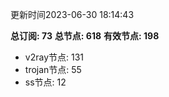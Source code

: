 更新时间2023-06-30 18:14:43

**总订阅: 73**
**总节点: 618**
**有效节点: 198**
- v2ray节点: 131
- trojan节点: 55
- ss节点: 12

